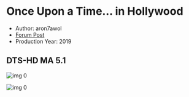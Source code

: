 # Once Upon a Time… in Hollywood

* Author: aron7awol
* [Forum Post](https://www.avsforum.com/threads/bass-eq-for-filtered-movies.2995212/post-58888758)
* Production Year: 2019

## DTS-HD MA 5.1

![img 0](https://i.imgur.com/2kjLQGd.jpg)

![img 0](https://i.imgur.com/Gi44GZU.png)

